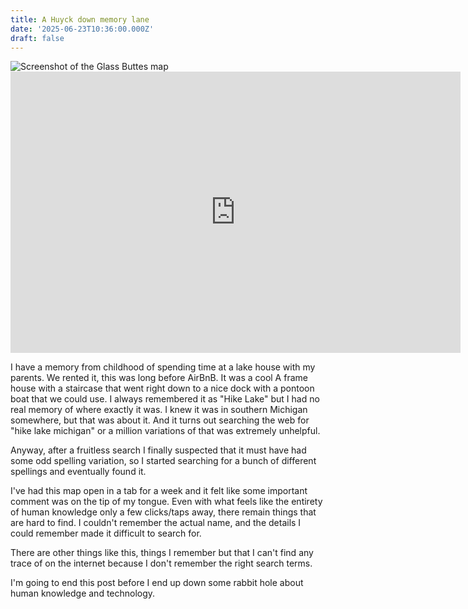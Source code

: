 ```yaml
---
title: A Huyck down memory lane
date: '2025-06-23T10:36:00.000Z'
draft: false
---
```


<img class="feedonly" id="viewDivFallback" loading="lazy" src='/img/huyck.png' alt='Screenshot of the Glass Buttes map'>

<iframe class="nofeed" src="https://www.google.com/maps/embed?pb=!1m14!1m12!1m3!1d4929.665664683873!2d-85.85438632934064!3d42.0064616194386!2m3!1f0!2f0!3f0!3m2!1i1024!2i768!4f13.1!5e1!3m2!1sen!2sus!4v1750699785434!5m2!1sen!2sus" width="720" height="450" style="border:0;" allowfullscreen="" loading="lazy" referrerpolicy="no-referrer-when-downgrade"></iframe>

I have a memory from childhood of spending time at a lake house with my parents. We rented it, this was long before AirBnB. It was a cool A frame house with a staircase that went right down to a nice dock with a pontoon boat that we could use. I always remembered it as "Hike Lake" but I had no real memory of where exactly it was. I knew it was in southern Michigan somewhere, but that was about it. And it turns out searching the web for "hike lake michigan" or a million variations of that was extremely unhelpful. 

Anyway, after a fruitless search I finally suspected that it must have had some odd spelling variation, so I started searching for a bunch of different spellings and eventually found it.

I've had this map open in a tab for a week and it felt like some important comment was on the tip of my tongue. Even with what feels like the entirety of human knowledge only a few clicks/taps away, there remain things that are hard to find. I couldn't remember the actual name, and the details I could remember made it difficult to search for. 

There are other things like this, things I remember but that I can't find any trace of on the internet because I don't remember the right search terms. 

I'm going to end this post before I end up down some rabbit hole about human knowledge and technology.